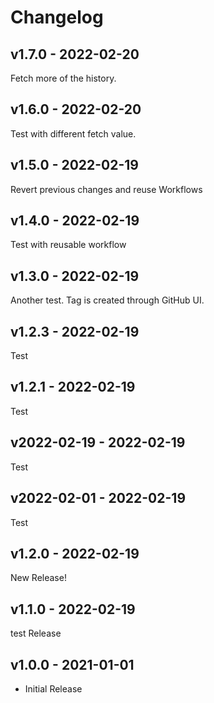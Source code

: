 # Changelog

## v1.7.0 - 2022-02-20

Fetch more of the history.

## v1.6.0 - 2022-02-20

Test with different fetch value.

## v1.5.0 - 2022-02-19

Revert previous changes and reuse Workflows

## v1.4.0 - 2022-02-19

Test with reusable workflow

## v1.3.0 - 2022-02-19

Another test. Tag is created through GitHub UI.

## v1.2.3 - 2022-02-19

Test

## v1.2.1 - 2022-02-19

Test

## v2022-02-19 - 2022-02-19

Test

## v2022-02-01 - 2022-02-19

Test

## v1.2.0 - 2022-02-19

New Release!

## v1.1.0 - 2022-02-19

test Release

## v1.0.0 - 2021-01-01

- Initial Release

